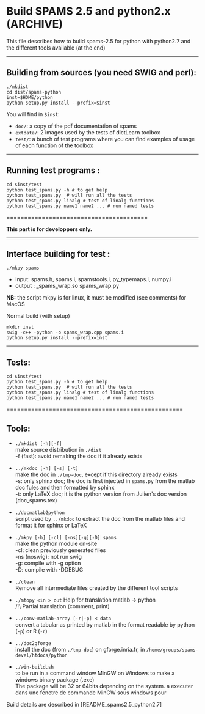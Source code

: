 # Build SPAMS 2.5 and python2.x (ARCHIVE)

This file describes how to build spams-2.5 for python with python2.7 and the different tools available (at the end)

----------------------------------------
## Building from sources (you need SWIG and perl):
```
./mkdist
cd dist/spams-python
inst=$HOME/python
python setup.py install --prefix=$inst
```

You will find in `$inst`:
* `doc/`: a copy of the pdf documentation of spams
* `extdata/`: 2 images used by the tests of dictLearn toolbox
* `test/`: a bunch of test programs where you can find examples of usage of each function of the toolbox

----------------------------------------
## Running test programs :
```
cd $inst/test
python test_spams.py -h # to get help
python test_spams.py  # will run all the tests
python test_spams.py linalg # test of linalg functions
python test_spams.py name1 name2 ... # run named tests
```

========================================

**This part is for developpers only.**

----------------------------------------
## Interface building for test :
```
./mkpy spams
```
* input: spams.h, spams.i, spamstools.i, py_typemaps.i, numpy.i
* output : _spams_wrap.so spams_wrap.py

**NB:** the script mkpy is for linux, it must be modified (see comments) for MacOS

Normal build (with setup)
```
mkdir inst
swig -c++ -python -o spams_wrap.cpp spams.i
python setup.py install --prefix=inst
```

--------------------
## Tests:
```
cd $inst/test
python test_spams.py -h # to get help
python test_spams.py  # will run all the tests
python test_spams.py linalg # test of linalg functions
python test_spams.py name1 name2 ... # run named tests
```

==================================================

## Tools:

* `./mkdist [-h][-f]`<br/>
  make source distribution in `./dist`<br/>
  -f (fast): avoid remaking the doc if it already exists

* `../mkdoc [-h] [-s] [-t]`<br/>
  make the doc in `./tmp-doc`, except if this directory already exists<br/>
  -s: only sphinx doc; the doc is first injected in `spams.py` from the matlab doc fules and then formatted by sphinx<br/>
  -t: only LaTeX doc; it is the python version from Julien's doc version (doc_spams.tex)

* `./docmatlab2python`<br/>
  script used by `../mkdoc` to extract the doc from the matlab files and format it for sphinx or LaTeX

* `./mkpy [-h] [-cl] [-ns][-g][-D] spams`<br/>
  make the python module on-site<br/>
 -cl: clean previously generated files<br/>
 -ns (noswig): not run swig<br/>
 -g: compile with -g option<br/>
 -D: compile with -DDEBUG

* `./clean`<br/>
  Remove all intermediate files created by the different tool scripts

* `./mtopy <in > out`
  Help for translation matlab -> python<br/>
  /!\\ Partial translation (comment, print)

* `../conv-matlab-array [-r|-p] < data`<br/>
  convert a tabular as printed by matlab in the format readable by python (`-p`) or R (`-r`)

* `../doc2gforge`<br/>
  install the doc (from `./tmp-doc`) on gforge.inria.fr, in `/home/groups/spams-devel/htdocs/python`

* `./win-build.sh`<br/>
  to be run in a command window MinGW on Windows to make a windows binary package (.exe)<br/>
  The package will be 32 or 64bits depending on the system.
  a executer dans une fenetre de commande MinGW sous windows pour

Build details are described in [README_spams2.5_python2.7]
